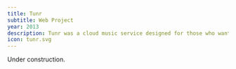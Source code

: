 ```yaml
---
title: Tunr
subtitle: Web Project
year: 2013
description: Tunr was a cloud music service designed for those who want to keep ownership of their music files.
icon: tunr.svg
---
```

Under construction.
